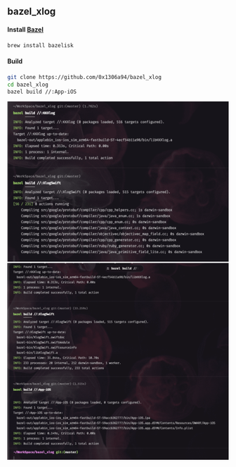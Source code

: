 ## bazel_xlog


#### Install [Bazel](https://bazel.build/install/bazelisk)
```sh
brew install bazelisk
```

#### Build
```sh
git clone https://github.com/0x1306a94/bazel_xlog
cd bazel_xlog
bazel build //:App-iOS
```
![](screenshots/1.png)
![](screenshots/2.png)

